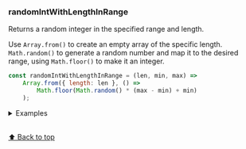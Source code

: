 ### randomIntWithLengthInRange

Returns a random integer in the specified range and length.

Use `Array.from()` to create an empty array of the specific length. `Math.random()` to generate a random number and map it to the desired range, using `Math.floor()` to make it an integer.

```js
const randomIntWithLengthInRange = (len, min, max) =>
	Array.from({ length: len }, () =>
		Math.floor(Math.random() * (max - min) + min)
	);
```

<details>
<summary>Examples</summary>

```js
randomIntWithLengthInRange(10, 12, 35); // [ 14, 20, 12, 29, 23, 16, 26, 22, 15, 24 ]
```

</details>

<br>[⬆ Back to top](#table-of-contents)
